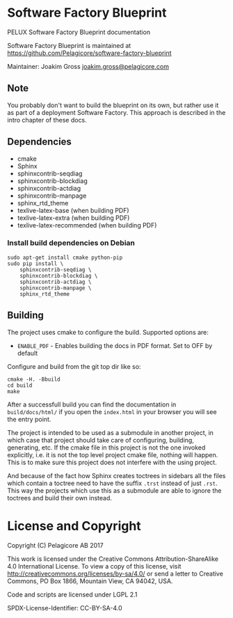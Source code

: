 
# Software Factory Blueprint
PELUX Software Factory Blueprint documentation

Software Factory Blueprint is maintained at https://github.com/Pelagicore/software-factory-blueprint

Maintainer: Joakim Gross <joakim.gross@pelagicore.com>

## Note
You probably don't want to build the blueprint on its own, but rather use it as part of a deployment
Software Factory. This approach is described in the intro chapter of these docs.

## Dependencies
* cmake
* Sphinx
* sphinxcontrib-seqdiag
* sphinxcontrib-blockdiag
* sphinxcontrib-actdiag
* sphinxcontrib-manpage
* sphinx\_rtd\_theme
* texlive-latex-base (when building PDF)
* texlive-latex-extra (when building PDF)
* texlive-latex-recommended (when building PDF)

###  Install build dependencies on Debian

```
sudo apt-get install cmake python-pip
sudo pip install \
    sphinxcontrib-seqdiag \
    sphinxcontrib-blockdiag \
    sphinxcontrib-actdiag \
    sphinxcontrib-manpage \
    sphinx_rtd_theme
```


## Building
The project uses cmake to configure the build. Supported options are:

* `ENABLE_PDF` - Enables building the docs in PDF format. Set to OFF by default

Configure and build from the git top dir like so:

    cmake -H. -Bbuild
    cd build
    make

After a successfull build you can find the documentation in `build/docs/html/`
if you open the `index.html` in your browser you will see the entry point.

The project is intended to be used as a submodule in another project, in
which case that project should take care of configuring, building, generating,
etc. If the cmake file in this project is not the one invoked explicitly,
i.e. it is not the top level project cmake file, nothing will happen. This
is to make sure this project does not interfere with the using project.

And because of the fact how Sphinx creates toctrees in sidebars all the files
which contain a toctree need to have the suffix `.trst` instead of just `.rst`.
This way the projects which use this as a submodule are able to ignore the
toctrees and build their own instead.

# License and Copyright
Copyright (C) Pelagicore AB 2017

This work is licensed under the Creative Commons
Attribution-ShareAlike 4.0 International License. To view a copy of
this license, visit http://creativecommons.org/licenses/by-sa/4.0/ or
send a letter to Creative Commons, PO Box 1866, Mountain View, CA
94042, USA.

Code and scripts are licensed under LGPL 2.1

SPDX-License-Identifier: CC-BY-SA-4.0

